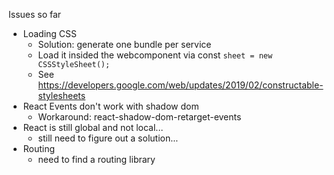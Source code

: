 Issues so far
- Loading CSS
    - Solution: generate one bundle per service
    - Load it insided the webcomponent via const `sheet = new CSSStyleSheet();`
    - See https://developers.google.com/web/updates/2019/02/constructable-stylesheets
- React Events don't work with shadow dom
    - Workaround: react-shadow-dom-retarget-events
- React is still global and not local...
    - still need to figure out a solution...
- Routing 
    - need to find a routing library
    
